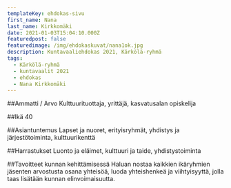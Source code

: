 ```yaml
---
templateKey: ehdokas-sivu
first_name: Nana
last_name: Kirkkomäki
date: 2021-01-03T15:04:10.000Z
featuredpost: false
featuredimage: /img/ehdokaskuvat/nana1ok.jpg
description: Kuntavaaliehdokas 2021, Kärkölä-ryhmä
tags:
  - Kärkölä-ryhmä
  - kuntavaalit 2021
  - ehdokas
  - Nana Kirkkomäki
---
```

##Ammatti / Arvo
Kulttuurituottaja, yrittäjä, kasvatusalan opiskelija

##Ikä
40

##Asiantuntemus
Lapset ja nuoret, erityisryhmät, yhdistys ja järjestötoiminta, kulttuurikenttä

##Harrastukset
Luonto ja eläimet, kulttuuri ja taide, yhdistystoiminta

##Tavoitteet kunnan kehittämisessä
Haluan nostaa kaikkien ikäryhmien jäsenten arvostusta osana yhteisöä, luoda yhteishenkeä ja viihtyisyyttä, jolla taas lisätään kunnan elinvoimaisuutta.